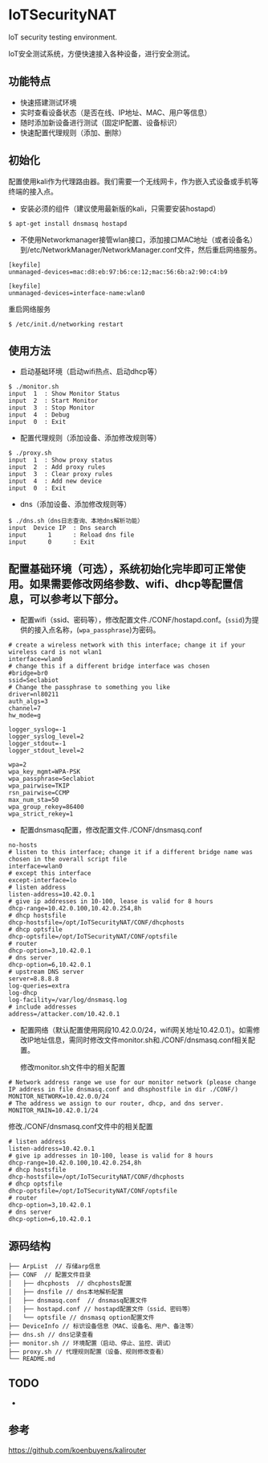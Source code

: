# IoTSecurityNAT
IoT security testing environment.

IoT安全测试系统，方便快速接入各种设备，进行安全测试。

## 功能特点

- 快速搭建测试环境
- 实时查看设备状态（是否在线、IP地址、MAC、用户等信息）
- 随时添加新设备进行测试（固定IP配置、设备标识）
- 快速配置代理规则（添加、删除）


## 初始化

配置使用kali作为代理路由器。我们需要一个无线网卡，作为嵌入式设备或手机等终端的接入点。

- 安装必须的组件（建议使用最新版的kali，只需要安装hostapd）
```shell
$ apt-get install dnsmasq hostapd
```
- 不使用Networkmanager接管wlan接口，添加接口MAC地址（或者设备名）到/etc/NetworkManager/NetworkManager.conf文件，然后重启网络服务。
```shell
[keyfile]
unmanaged-devices=mac:d8:eb:97:b6:ce:12;mac:56:6b:a2:90:c4:b9
```
```shell
[keyfile]
unmanaged-devices=interface-name:wlan0
```
重启网络服务
```shell
$ /etc/init.d/networking restart
```

## 使用方法

-   启动基础环境（启动wifi热点、启动dhcp等）
```   
$ ./monitor.sh
input  1  : Show Monitor Status
input  2  : Start Monitor
input  3  : Stop Monitor
input  4  : Debug
input  0  : Exit
```
-   配置代理规则（添加设备、添加修改规则等）
```   
$ ./proxy.sh
input  1  : Show proxy status
input  2  : Add proxy rules
input  3  : Clear proxy rules
input  4  : Add new device
input  0  : Exit
```
-   dns（添加设备、添加修改规则等）
```   
$ ./dns.sh（dns日志查询、本地dns解析功能）
input  Device IP  : Dns search
input      1      : Reload dns file
input      0      : Exit
```

## 配置基础环境（可选），系统初始化完毕即可正常使用。如果需要修改网络参数、wifi、dhcp等配置信息，可以参考以下部分。

- 配置wifi（ssid、密码等），修改配置文件./CONF/hostapd.conf。(```ssid```)为提供的接入点名称，(```wpa_passphrase```)为密码。
```shell
# create a wireless network with this interface; change it if your wireless card is not wlan1
interface=wlan0
# change this if a different bridge interface was chosen
#bridge=br0
ssid=Seclabiot
# Change the passphrase to something you like
driver=nl80211
auth_algs=3
channel=7
hw_mode=g

logger_syslog=-1
logger_syslog_level=2
logger_stdout=-1
logger_stdout_level=2

wpa=2
wpa_key_mgmt=WPA-PSK
wpa_passphrase=Seclabiot
wpa_pairwise=TKIP
rsn_pairwise=CCMP
max_num_sta=50
wpa_group_rekey=86400
wpa_strict_rekey=1
```

- 配置dnsmasq配置，修改配置文件./CONF/dnsmasq.conf
```shell
no-hosts
# listen to this interface; change it if a different bridge name was chosen in the overall script file
interface=wlan0
# except this interface
except-interface=lo
# listen address
listen-address=10.42.0.1
# give ip addresses in 10-100, lease is valid for 8 hours
dhcp-range=10.42.0.100,10.42.0.254,8h 
# dhcp hostsfile
dhcp-hostsfile=/opt/IoTSecurityNAT/CONF/dhcphosts
# dhcp optsfile
dhcp-optsfile=/opt/IoTSecurityNAT/CONF/optsfile
# router
dhcp-option=3,10.42.0.1 
# dns server
dhcp-option=6,10.42.0.1 
# upstream DNS server
server=8.8.8.8
log-queries=extra
log-dhcp
log-facility=/var/log/dnsmasq.log
# include addresses
address=/attacker.com/10.42.0.1
```


- 配置网络（默认配置使用网段10.42.0.0/24，wifi网关地址10.42.0.1）。如需修改IP地址信息，需同时修改文件monitor.sh和./CONF/dnsmasq.conf相关配置。

    修改monitor.sh文件中的相关配置
```shell
# Network address range we use for our monitor network (please change IP address in file dnsmasq.conf and dhsphostfile in dir ./CONF/)
MONITOR_NETWORK=10.42.0.0/24
# The address we assign to our router, dhcp, and dns server.
MONITOR_MAIN=10.42.0.1/24
```
修改./CONF/dnsmasq.conf文件中的相关配置
```shell
# listen address
listen-address=10.42.0.1
# give ip addresses in 10-100, lease is valid for 8 hours
dhcp-range=10.42.0.100,10.42.0.254,8h 
# dhcp hostsfile
dhcp-hostsfile=/opt/IoTSecurityNAT/CONF/dhcphosts
# dhcp optsfile
dhcp-optsfile=/opt/IoTSecurityNAT/CONF/optsfile
# router
dhcp-option=3,10.42.0.1 
# dns server
dhcp-option=6,10.42.0.1 
```


## 源码结构
```
├── ArpList  // 存储arp信息
├── CONF  // 配置文件目录
│   ├── dhcphosts  // dhcphosts配置
│   ├── dnsfile // dns本地解析配置
│   ├── dnsmasq.conf  // dnsmasq配置文件
│   ├── hostapd.conf // hostapd配置文件（ssid、密码等）
│   └── optsfile // dnsmasq option配置文件
├── DeviceInfo // 标识设备信息（MAC、设备名、用户、备注等）
├── dns.sh // dns记录查看
├── monitor.sh // 环境配置（启动、停止、监控、调试）
├── proxy.sh // 代理规则配置（设备、规则修改查看）
└── README.md
```

## TODO
- 


## 参考

https://github.com/koenbuyens/kalirouter




